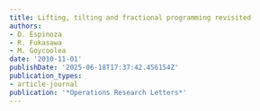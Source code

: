 ```yaml
---
title: Lifting, tilting and fractional programming revisited
authors:
- D. Espinoza
- R. Fukasawa
- M. Goycoolea
date: '2010-11-01'
publishDate: '2025-06-18T17:37:42.456154Z'
publication_types:
- article-journal
publication: '*Operations Research Letters*'
---
```

